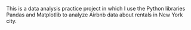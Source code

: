 This is a data analysis practice project in which I use the Python libraries Pandas and Matplotlib to analyze Airbnb data about rentals in New York city.
